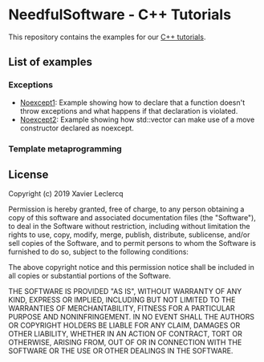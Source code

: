 # NeedfulSoftware - C++ Tutorials

This repository contains the examples for our [C++ tutorials](http://www.needfulsoftware.com/Cpp).

## List of examples

### Exceptions

- [Noexcept1](https://github.com/NeedfulSoftware/CppTutorials/tree/master/Exceptions/Noexcept1): Example showing how to declare that a function doesn't throw exceptions
  and what happens if that declaration is violated.
- [Noexcept2](https://github.com/NeedfulSoftware/CppTutorials/tree/master/Exceptions/Noexcept2): Example showing how std::vector can make use of a move constructor declared
  as noexcept.

### Template metaprogramming

## License

Copyright (c) 2019 Xavier Leclercq

Permission is hereby granted, free of charge, to any person obtaining a
copy of this software and associated documentation files (the "Software"),
to deal in the Software without restriction, including without limitation
the rights to use, copy, modify, merge, publish, distribute, sublicense,
and/or sell copies of the Software, and to permit persons to whom the
Software is furnished to do so, subject to the following conditions:

The above copyright notice and this permission notice shall be included in
all copies or substantial portions of the Software.

THE SOFTWARE IS PROVIDED "AS IS", WITHOUT WARRANTY OF ANY KIND, EXPRESS OR
IMPLIED, INCLUDING BUT NOT LIMITED TO THE WARRANTIES OF MERCHANTABILITY,
FITNESS FOR A PARTICULAR PURPOSE AND NONINFRINGEMENT. IN NO EVENT SHALL
THE AUTHORS OR COPYRIGHT HOLDERS BE LIABLE FOR ANY CLAIM, DAMAGES OR OTHER
LIABILITY, WHETHER IN AN ACTION OF CONTRACT, TORT OR OTHERWISE, ARISING
FROM, OUT OF OR IN CONNECTION WITH THE SOFTWARE OR THE USE OR OTHER DEALINGS
IN THE SOFTWARE.
